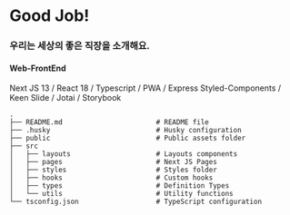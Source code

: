 # Good Job!

### 우리는 세상의 좋은 직장을 소개해요.

#### Web-FrontEnd

Next JS 13 / React 18 / Typescript / PWA / Express
Styled-Components / Keen Slide / Jotai / Storybook

```shell
.
├── README.md                       # README file
├── .husky                          # Husky configuration
├── public                          # Public assets folder
├── src
│   ├── layouts                     # Layouts components
│   ├── pages                       # Next JS Pages
│   ├── styles                      # Styles folder
│   ├── hooks                       # Custom hooks
│   ├── types                       # Definition Types
│   └── utils                       # Utility functions
└── tsconfig.json                   # TypeScript configuration
```
